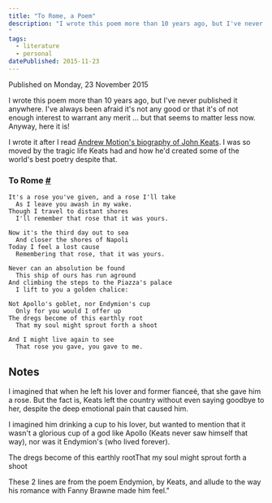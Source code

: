 ```yaml
---
title: "To Rome, a Poem"
description: "I wrote this poem more than 10 years ago, but I've never published it anywhere. I've always been afraid it's not any good or that it's of not enough interest to warrant any merit ... but that seems to matter less now. Anyway, here it is!
"
tags: 
  - literature
  - personal
datePublished: 2015-11-23
---
```


Published on Monday, 23 November 2015

I wrote this poem more than 10 years ago, but I've never published it anywhere. I've always been afraid it's not any good or that it's of not enough interest to warrant any merit ... but that seems to matter less now. Anyway, here it is!

I wrote it after I read [Andrew Motion's biography of John Keats](https://www.amazon.co.uk/dp/0571172288). I was so moved by the tragic life Keats had and how he'd created some of the world's best poetry despite that.

### To Rome [#](https://deliciousreverie.co.uk/posts/to-rome-a-poem/#to-rome)

```poetry
It's a rose you've given, and a rose I'll take
  As I leave you awash in my wake.
Though I travel to distant shores
  I'll remember that rose that it was yours.

Now it's the third day out to sea
  And closer the shores of Napoli
Today I feel a lost cause
  Remembering that rose, that it was yours.

Never can an absolution be found
  This ship of ours has run aground
And climbing the steps to the Piazza's palace
  I lift to you a golden chalice:

Not Apollo's goblet, nor Endymion's cup
  Only for you would I offer up
The dregs become of this earthly root
  That my soul might sprout forth a shoot

And I might live again to see
  That rose you gave, you gave to me.
```

## Notes

I imagined that when he left his lover and former fianceé, that she gave him a rose. But the fact is, Keats left the country without even saying goodbye to her, despite the deep emotional pain that caused him.

I imagined him drinking a cup to his lover, but wanted to mention that it wasn't a glorious cup of a god like Apollo (Keats never saw himself that way), nor was it Endymion's (who lived forever).

The dregs become of this earthly rootThat my soul might sprout forth a shoot

These 2 lines are from the poem Endymion, by Keats, and allude to the way his romance with Fanny Brawne made him feel."